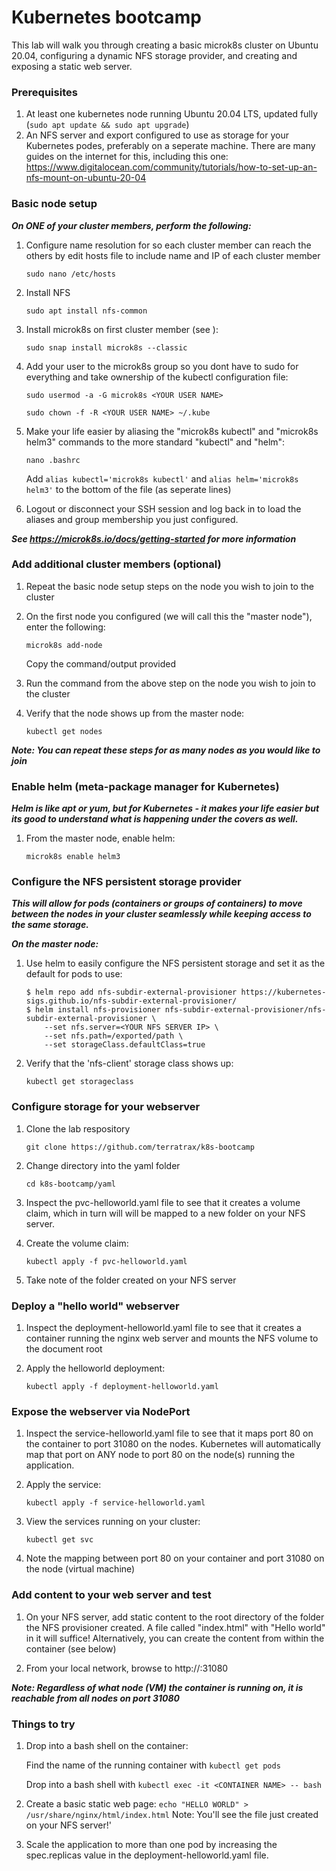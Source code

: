 # Kubernetes bootcamp

This lab will walk you through creating a basic microk8s cluster on Ubuntu 20.04, configuring a dynamic NFS storage provider, and creating and exposing a static web server.

### Prerequisites

1. At least one kubernetes node running Ubuntu 20.04 LTS, updated fully (```sudo apt update && sudo apt upgrade```)
2. An NFS server and export configured to use as storage for your Kubernetes podes, preferably on a seperate machine.  There are many guides on the internet for this, including this one: https://www.digitalocean.com/community/tutorials/how-to-set-up-an-nfs-mount-on-ubuntu-20-04

### Basic node setup

***On ONE of your cluster members, perform the following:***

1. Configure name resolution for so each cluster member can reach the others by edit hosts file to include name and IP of each cluster member
    
    ```sudo nano /etc/hosts```

2. Install NFS

    ```sudo apt install nfs-common```

2. Install microk8s on first cluster member (see ):

    ```sudo snap install microk8s --classic```

3. Add your user to the microk8s group so you dont have to sudo for everything and take ownership of the kubectl configuration file:

    ```sudo usermod -a -G microk8s <YOUR USER NAME>```

    ```sudo chown -f -R <YOUR USER NAME> ~/.kube```

4. Make your life easier by aliasing the "microk8s kubectl" and "microk8s helm3" commands to the more standard "kubectl" and "helm":

    ```nano .bashrc```

    Add ```alias kubectl='microk8s kubectl'``` and ```alias helm='microk8s helm3'``` to the bottom of the file (as seperate lines)

5. Logout or disconnect your SSH session and log back in to load the aliases and group membership you just configured.

 ***See https://microk8s.io/docs/getting-started for more information***

### Add additional cluster members (optional)

1. Repeat the basic node setup steps on the node you wish to join to the cluster

2. On the first node you configured (we will call this the "master node"), enter the following:

    ```microk8s add-node```

    Copy the command/output provided

3. Run the command from the above step on the node you wish to join to the cluster

4. Verify that the node shows up from the master node:

    ```kubectl get nodes```

***Note: You can repeat these steps for as many nodes as you would like to join***

### Enable helm (meta-package manager for Kubernetes)

***Helm is like apt or yum, but for Kubernetes - it makes your life easier but its good to understand what is happening under the covers as well.***
   
1. From the master node, enable helm:

    ```microk8s enable helm3```

### Configure the NFS persistent storage provider

***This will allow for pods (containers or groups of containers) to move between the nodes in your cluster seamlessly while keeping access to the same storage.***

***On the master node:***

1. Use helm to easily configure the NFS persistent storage and set it as the default for pods to use:
   
    ```
    $ helm repo add nfs-subdir-external-provisioner https://kubernetes-sigs.github.io/nfs-subdir-external-provisioner/
    $ helm install nfs-provisioner nfs-subdir-external-provisioner/nfs-subdir-external-provisioner \
        --set nfs.server=<YOUR NFS SERVER IP> \
        --set nfs.path=/exported/path \
        --set storageClass.defaultClass=true
    ```
   
2. Verify that the 'nfs-client' storage class shows up:

    ```kubectl get storageclass```

### Configure storage for your webserver

1. Clone the lab respository

    ```git clone https://github.com/terratrax/k8s-bootcamp```

2. Change directory into the yaml folder

    ```cd k8s-bootcamp/yaml```

3. Inspect the pvc-helloworld.yaml file to see that it creates a volume claim, which in turn will will be mapped to a new folder on your NFS server.

4. Create the volume claim:

    ```kubectl apply -f pvc-helloworld.yaml```

4. Take note of the folder created on your NFS server

### Deploy a "hello world" webserver

1. Inspect the deployment-helloworld.yaml file to see that it creates a container running the nginx web server and mounts the NFS volume to the document root

2. Apply the helloworld deployment:

    ```kubectl apply -f deployment-helloworld.yaml```

### Expose the webserver via NodePort

1. Inspect the service-helloworld.yaml file to see that it maps port 80 on the container to port 31080 on the nodes.  Kubernetes will automatically map that port on ANY node to port 80 on the node(s) running the application.

2. Apply the service:

    ```kubectl apply -f service-helloworld.yaml```

3. View the services running on your cluster:

    ```kubectl get svc```

4. Note the mapping between port 80 on your container and port 31080 on the node (virtual machine)

### Add content to your web server and test

1. On your NFS server, add static content to the root directory of the folder the NFS provisioner created.  A file called "index.html" with "Hello world" in it will suffice!  Alternatively, you can create the content from within the container (see below)

2. From your local network, browse to http://<ANY NODE IP ADDRESS>:31080

***Note: Regardless of what node (VM) the container is running on, it is reachable from all nodes on port 31080***

### Things to try

1. Drop into a bash shell on the container:

    Find the name of the running container with ```kubectl get pods```

    Drop into a bash shell with ```kubectl exec -it <CONTAINER NAME> -- bash```

2. Create a basic static web page: ```echo "HELLO WORLD" > /usr/share/nginx/html/index.html``` Note: You'll see the file just created on your NFS server!'

3. Scale the application to more than one pod by increasing the spec.replicas value in the deployment-helloworld.yaml file.
